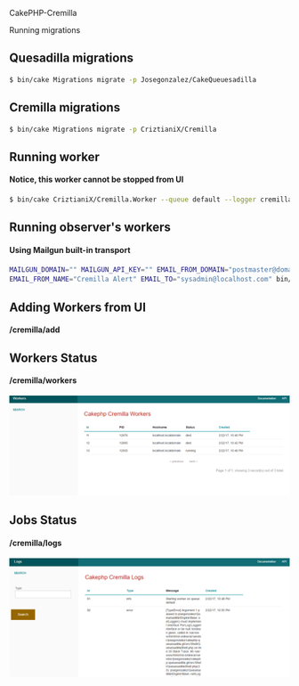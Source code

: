 CakePHP-Cremilla

Running migrations
## Quesadilla migrations
```bash
$ bin/cake Migrations migrate -p Josegonzalez/CakeQueuesadilla
```
## Cremilla migrations
```bash
$ bin/cake Migrations migrate -p CriztianiX/Cremilla
```

## Running worker
#### Notice, this worker cannot be stopped from UI
```bash
$ bin/cake CriztianiX/Cremilla.Worker --queue default --logger cremilla
```

## Running observer's workers
#### Using Mailgun built-in transport
```bash
MAILGUN_DOMAIN="" MAILGUN_API_KEY="" EMAIL_FROM_DOMAIN="postmaster@domain.com" \
EMAIL_FROM_NAME="Cremilla Alert" EMAIL_TO="sysadmin@localhost.com" bin/cake CriztianiX/Cremilla.worker_observer
```

## Adding Workers from UI
#### /cremilla/add

## Workers Status
#### /cremilla/workers
![alt tag](https://raw.githubusercontent.com/CriztianiX/cakephp-cremilla/master/doc/img/Workers.PNG)

## Jobs Status
#### /cremilla/logs

![alt tag](https://raw.githubusercontent.com/CriztianiX/cakephp-cremilla/master/doc/img/Logs.PNG)
